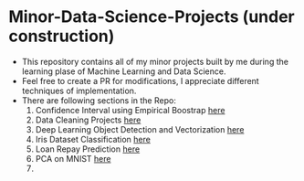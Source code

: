 # Minor-Data-Science-Projects (under construction)
* This repository contains all of my minor projects built by me during the learning plase of Machine Learning and Data Science. 
* Feel free to create a PR for modifications, I appreciate different techniques of implementation.
* There are following sections in the Repo:
  1) Confidence Interval using Empirical Boostrap [here](https://github.com/paras009/Minor-Data-Science-Projects/tree/master/Confidence%20Interval%20using%20Empirical%20Bootstrap)
  2) Data Cleaning Projects [here](https://github.com/paras009/Minor-Data-Science-Projects/tree/master/Data%20cleaning%20project)
  3) Deep Learning Object Detection and Vectorization [here](https://github.com/paras009/Minor-Data-Science-Projects/tree/master/Deep%20Learning)
  4) Iris Dataset Classification [here](https://github.com/paras009/Minor-Data-Science-Projects/tree/master/Iris%20Dataset%20Classification)
  5) Loan Repay Prediction [here](https://github.com/paras009/Minor-Data-Science-Projects/tree/master/Loan%20Repay%20prediction)
  6) PCA on MNIST [here](https://github.com/paras009/Minor-Data-Science-Projects/tree/master/PCA%20on%20MNIST%20Dataset)
  7) 
